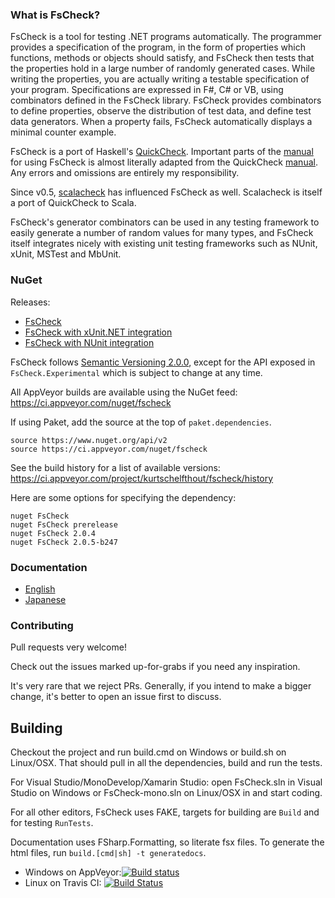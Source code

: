 
### What is FsCheck? ###

FsCheck is a tool for testing .NET programs automatically. The programmer provides a specification of the program, in the form of properties which functions, methods or objects should satisfy, and FsCheck then tests that the properties hold in a large number of randomly generated cases. While writing the properties, you are actually writing a testable specification of your program. Specifications are expressed in F#, C# or VB, using combinators defined in the FsCheck library. FsCheck provides combinators to define properties, observe the distribution of test data, and define test data generators. When a property fails, FsCheck automatically displays a minimal counter example.

FsCheck is a port of Haskell's [QuickCheck](http://www.cse.chalmers.se/~rjmh/QuickCheck/). Important parts of the [manual](https://fscheck.github.io/FsCheck/) for using FsCheck is almost literally adapted from the QuickCheck [manual](http://www.cse.chalmers.se/~rjmh/QuickCheck/manual.html). Any errors and omissions are entirely my responsibility.

Since v0.5, [scalacheck](https://github.com/rickynils/scalacheck) has influenced FsCheck as well. Scalacheck is itself a port of QuickCheck to Scala.

FsCheck's generator combinators can be used in any testing framework to easily generate a number of random values for many types, and FsCheck itself integrates nicely with existing unit testing frameworks such as NUnit, xUnit, MSTest and MbUnit.

### NuGet ###

Releases:

* [FsCheck](http://nuget.org/List/Packages/FsCheck)
* [FsCheck with xUnit.NET integration](http://nuget.org/List/Packages/FsCheck.Xunit)
* [FsCheck with NUnit integration](http://www.nuget.org/packages/FsCheck.Nunit/)
 
FsCheck follows [Semantic Versioning 2.0.0](http://semver.org/spec/v2.0.0.html), except for the API exposed in `FsCheck.Experimental` which is subject to change at any time.

All AppVeyor builds are available using the NuGet feed: https://ci.appveyor.com/nuget/fscheck

If using Paket, add the source at the top of `paket.dependencies`.

```
source https://www.nuget.org/api/v2
source https://ci.appveyor.com/nuget/fscheck
```

See the build history for a list of available versions: https://ci.appveyor.com/project/kurtschelfthout/fscheck/history

Here are some options for specifying the dependency:

```
nuget FsCheck
nuget FsCheck prerelease
nuget FsCheck 2.0.4
nuget FsCheck 2.0.5-b247
```

### Documentation ###

* [English](https://fscheck.github.io/FsCheck/)
* [Japanese](https://fscheck.github.io/FsCheck/ja)

### Contributing ###

Pull requests very welcome! 

Check out the issues marked up-for-grabs if you need any inspiration.

It's very rare that we reject PRs. Generally, if you intend to make a bigger change, it's better to open an issue first to discuss.

## Building ###

Checkout the project and run build.cmd on Windows or build.sh on Linux/OSX. That should pull in all the dependencies, build and run the tests.

For Visual Studio/MonoDevelop/Xamarin Studio: open FsCheck.sln in Visual Studio on Windows or FsCheck-mono.sln on Linux/OSX in and start coding. 

For all other editors, FsCheck uses FAKE, targets for building are `Build` and for testing `RunTests`.

Documentation uses FSharp.Formatting, so literate fsx files. To generate the html files, run `build.[cmd|sh] -t generatedocs`.

- Windows on AppVeyor:[![Build status](https://ci.appveyor.com/api/projects/status/7ytaslpgxxtw7036/branch/master)](https://ci.appveyor.com/project/kurtschelfthout/fscheck)
- Linux on Travis CI: [![Build Status](https://travis-ci.org/fscheck/FsCheck.svg?branch=master)](https://travis-ci.org/fscheck/FsCheck)



